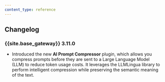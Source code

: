 ```yaml
---
content_type: reference
---
```

## Changelog

### {{site.base_gateway}} 3.11.0

* Introduced the new **AI Prompt Compressor** plugin, which allows you compress prompts before they are sent to a Large Language Model (LLM) to reduce token usage costs. It leverages the LLMLingua library to perform intelligent compression while preserving the semantic meaning of the text.